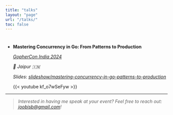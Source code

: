 ```yaml
---
title: "talks"
layout: "page"
url: "/talks/"
toc: false
---
```


#

-  **Mastering Concurrency in Go: From Patterns to Production**

    *[GopherCon India 2024](https://gopherconindia.org/)*
     
    *📍 Jaipur 🇮🇳*

    *Slides*: [*slideshow/mastering-concurrency-in-go-patterns-to-production*](https://www.slideshare.net/slideshow/mastering-concurrency-in-go-patterns-to-production/273800728)

    {{< youtube kf_o7wSeFyw >}}

---

> *Interested in having me speak at your event? Feel free to reach out: joobisb@gmail.com!*